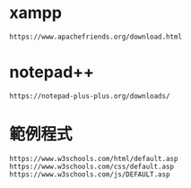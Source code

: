 # xampp
```
https://www.apachefriends.org/download.html

```
# notepad++
```
https://notepad-plus-plus.org/downloads/

```
# 範例程式

```
https://www.w3schools.com/html/default.asp
https://www.w3schools.com/css/default.asp
https://www.w3schools.com/js/DEFAULT.asp
```
